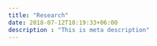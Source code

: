 ```yaml
---
title: "Research"
date: 2018-07-12T18:19:33+06:00
description : "This is meta description"
---
```


